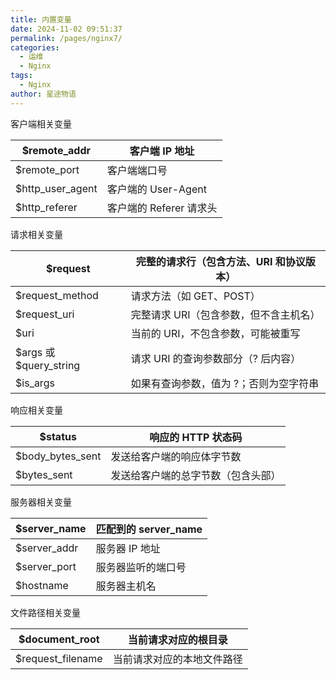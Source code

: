 ```yaml
---
title: 内置变量
date: 2024-11-02 09:51:37
permalink: /pages/nginx7/
categories:
  - 运维
  - Nginx
tags:
  - Nginx
author: 星途物语
---
```

客户端相关变量

| $remote_addr     | 客户端 IP 地址          |
| ---------------- | ----------------------- |
| $remote_port     | 客户端端口号            |
| $http_user_agent | 客户端的 User-Agent     |
| $http_referer    | 客户端的 Referer 请求头 |

请求相关变量

| $request               | 完整的请求行（包含方法、URI 和协议版本） |
| ---------------------- | ---------------------------------------- |
| $request_method        | 请求方法（如 GET、POST）                 |
| $request_uri           | 完整请求 URI（包含参数，但不含主机名）   |
| $uri                   | 当前的 URI，不包含参数，可能被重写       |
| $args 或 $query_string | 请求 URI 的查询参数部分（? 后内容）      |
| $is_args               | 如果有查询参数，值为 ?；否则为空字符串   |

响应相关变量

| $status          | 响应的 HTTP 状态码                 |
| ---------------- | ---------------------------------- |
| $body_bytes_sent | 发送给客户端的响应体字节数         |
| $bytes_sent      | 发送给客户端的总字节数（包含头部） |

服务器相关变量

| $server_name | 匹配到的 server_name |
| ------------ | -------------------- |
| $server_addr | 服务器 IP 地址       |
| $server_port | 服务器监听的端口号   |
| $hostname    | 服务器主机名         |

文件路径相关变量

| $document_root    | 当前请求对应的根目录       |
| ----------------- | -------------------------- |
| $request_filename | 当前请求对应的本地文件路径 |